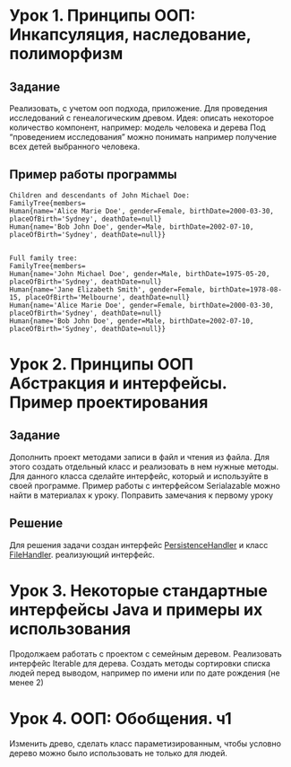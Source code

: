 
# Урок 1. Принципы ООП: Инкапсуляция, наследование, полиморфизм

## Задание
Реализовать, с учетом ооп подхода, приложение.
Для проведения исследований с генеалогическим древом.
Идея: описать некоторое количество компонент, например:
модель человека и дерева
Под “проведением исследования” можно понимать например получение всех детей выбранного человека.

## Пример работы программы

```
Children and descendants of John Michael Doe:
FamilyTree{members=
Human{name='Alice Marie Doe', gender=Female, birthDate=2000-03-30, placeOfBirth='Sydney', deathDate=null}
Human{name='Bob John Doe', gender=Male, birthDate=2002-07-10, placeOfBirth='Sydney', deathDate=null}}


Full family tree:
FamilyTree{members=
Human{name='John Michael Doe', gender=Male, birthDate=1975-05-20, placeOfBirth='Sydney', deathDate=null}
Human{name='Jane Elizabeth Smith', gender=Female, birthDate=1978-08-15, placeOfBirth='Melbourne', deathDate=null}
Human{name='Alice Marie Doe', gender=Female, birthDate=2000-03-30, placeOfBirth='Sydney', deathDate=null}
Human{name='Bob John Doe', gender=Male, birthDate=2002-07-10, placeOfBirth='Sydney', deathDate=null}}
```

# Урок 2. Принципы ООП Абстракция и интерфейсы. Пример проектирования

## Задание
Дополнить проект методами записи в файл и чтения из файла. Для этого создать отдельный класс и реализовать в нем нужные методы. Для данного класса сделайте интерфейс, который и используйте в своей программе. Пример работы с интерфейсом Serialazable можно найти в материалах к уроку.
Поправить замечания к первому уроку

## Решение
Для решения задачи создан интерфейс [PersistenceHandler](./src/ru/gb/family_tree/PersistenceHandler.java) и класс [FileHandler](./src/ru/gb/family_tree/FileHandler.java). реализующий интерфейс.


# Урок 3. Некоторые стандартные интерфейсы Java и примеры их использования

Продолжаем работать с проектом с семейным деревом.
Реализовать интерфейс Iterable для дерева.
Создать методы сортировки списка людей перед выводом, например по имени или по дате рождения (не менее 2)

# Урок 4. ООП: Обобщения. ч1

Изменить древо, сделать класс параметизированным, чтобы условно дерево можно было использовать не только для людей.